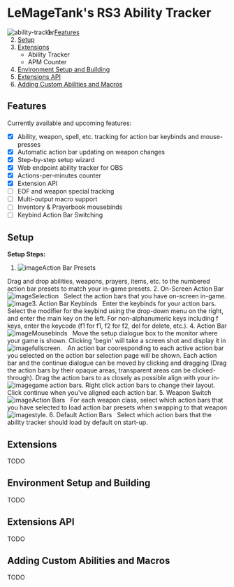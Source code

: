 <style type="text/css">
    img {
      display: block;
      margin-left: auto;
      margin-right: auto;
      float: left;
    }
</style>
# LeMageTank's RS3 Ability Tracker
![ability-tracker](https://user-images.githubusercontent.com/91403167/214178520-2adc9488-173b-44f0-b4cd-0675bbd607a2.PNG)

1. [Features](#Features)
2. [Setup](#Setup)
3. [Extensions](#Extensions)
   - Ability Tracker
   - APM Counter
4. [Environment Setup and Building](#Environment-Setup-and-Building)
5. [Extensions API](#Extensions-API)
6. [Adding Custom Abilities and Macros](#Adding_Custom_Abilities_and_Macros)

## Features
Currently available and upcoming features:
- [x] Ability, weapon, spell, etc. tracking for action bar keybinds and mouse-presses
- [x] Automatic action bar updating on weapon changes
- [x] Step-by-step setup wizard
- [x] Web endpoint ability tracker for OBS
- [x] Actions-per-minutes counter
- [x] Extension API
- [ ] EOF and weapon special tracking
- [ ] Multi-output macro support
- [ ] Inventory & Prayerbook mousebinds
- [ ] Keybind Action Bar Switching

## Setup
**Setup Steps:**
1. Action Bar Presets
![image](https://user-images.githubusercontent.com/91403167/214440387-07c1c02c-0eff-4d3f-83f3-a85ceff6f67b.png)&nbsp;

Drag and drop abilities, weapons, prayers, items, etc. to the numbered action bar presets to match your in-game presets.
2. On-Screen Action Bar Selection
![image](https://user-images.githubusercontent.com/91403167/214440870-871da2dd-5b28-43e0-b5af-25c14029ada1.png)&nbsp;
Select the action bars that you have on-screen in-game.
3. Action Bar Keybinds
![image](https://user-images.githubusercontent.com/91403167/214441027-941654fc-a3c7-44c9-a641-ccff534bd99d.png)&nbsp;
Enter the keybinds for your action bars. Select the modifier for the keybind using the drop-down menu on the right, and enter the main key on the left. For non-alphanumeric keys including f keys, enter the keycode (f1 for f1, f2 for f2, del for delete, etc.).
4. Action Bar Mousebinds
![image](https://user-images.githubusercontent.com/91403167/214441667-9d9b0c17-dc96-4675-a490-eed7af352bee.png)&nbsp;
Move the setup dialogue box to the monitor where your game is shown. Clicking 'begin' will take a screen shot and display it in fullscreen.
![image](https://user-images.githubusercontent.com/91403167/214442041-0405be7b-626c-4915-9f21-428b3b1689a0.png)&nbsp;
An action bar cooresponding to each active action bar you selected on the action bar selection page will be shown. Each action bar and the continue dialogue can be moved by clicking and dragging (Drag the action bars by their opaque areas, transparent areas can be clicked-through). Drag the action bars to as closely as possible align with your in-game action bars. Right click action bars to change their layout.
![image](https://user-images.githubusercontent.com/91403167/214442555-2fed092d-78c7-459a-b64c-bc2b5482285b.png)&nbsp;
Click continue when you've aligned each action bar.
5. Weapon Switch Action Bars
![image](https://user-images.githubusercontent.com/91403167/214442738-3702cc07-fddd-4387-b940-1c649fd1a64b.png)&nbsp;
For each weapon class, select which action bars that you have selected to load action bar presets when swapping to that weapon style.
6. Default Action Bars
![image](https://user-images.githubusercontent.com/91403167/214443299-559ba2e3-1a10-4f50-95dc-a62edb0dcdab.png)&nbsp;
Select which action bars that the ability tracker should load by default on start-up.

## Extensions
TODO

## Environment Setup and Building
TODO

## Extensions API
TODO

## Adding Custom Abilities and Macros
TODO
